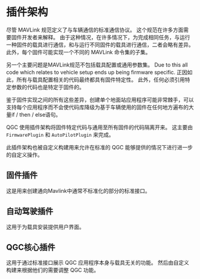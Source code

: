 # 插件架构

尽管 MAVLink 规范定义了与车辆通信的标准通信协议。 这个规范在许多方面需要固件开发者来解释。 由于这种情况，在许多情况下，为完成相同任务，与运行一种固件的载具进行通信，和与运行不同固件的载具进行通信，二者会略有差异。 此外，每个固件可能实现一个不同的 MAVLink 命令集的子集。

另一个主要问题是MAVLink规范不包括载具配置或通用参数集。 Due to this all code which relates to vehicle setup ends up being firmware specific. 正因如此，所有与载具配置相关的代码最终都具有固件特定性。 此外，任何必须引用特定参数的代码也是特定于固件的。

鉴于固件实现之间的所有这些差异，创建单个地面站应用程序可能非常棘手，可以支持每个应用程序而不会使代码库降级为基于车辆使用的固件在任何地方遍布的大量if / then / else语句。

QGC 使用插件架构将固件特定代码与通用至所有固件的代码隔离开来。 这主要由 `FirmwarePlugin` 和 `AutoPilotPlugin` 来完成。

此插件架构也被自定义构建用来允许在标准的 QGC 能够提供的情况下进行进一步的自定义操作。

## 固件插件

这是用来创建通向Mavlink中通常不标准化的部分的标准接口。

## 自动驾驶插件

这用于为载具安装提供用户界面。

## QGC核心插件

这用于通过标准接口展示 QGC 应用程序本身与载具无关的功能。 然后由自定义构建来根据他们的需要调整 QGC 功能。

